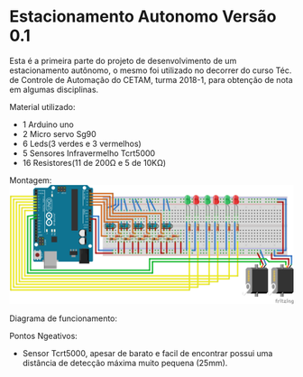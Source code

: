 # Estacionamento Autonomo Versão 0.1
Esta é a primeira parte do projeto de desenvolvimento de um estacionamento autônomo, o mesmo foi utilizado no decorrer do curso Téc. de Controle de Automação do CETAM, turma 2018-1, para obtenção de nota em algumas disciplinas. 

Material utilizado:
  - 1 Arduino uno
  - 2 Micro servo Sg90
  - 6 Leds(3 verdes e 3 vermelhos) 
  - 5 Sensores Infravermelho Tcrt5000
  - 16 Resistores(11 de 200Ω e 5 de 10KΩ) 
  

Montagem:
![](documents/image/estacionamento1.0_bb.png)

Diagrama de funcionamento:

Pontos Ngeativos:
  - Sensor Tcrt5000, apesar de barato e facil de encontrar possui uma distância de detecção máxima muito pequena (25mm).
